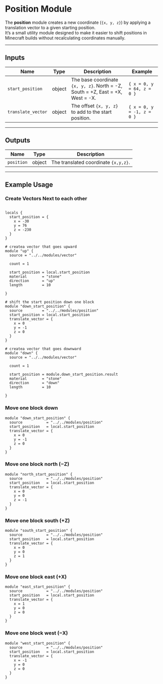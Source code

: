 # Position Module

The **position** module creates a new coordinate (`{x, y, z}`) by applying a translation vector to a given starting position.  
It’s a small utility module designed to make it easier to shift positions in Minecraft builds without recalculating coordinates manually.

---

## Inputs

| Name               | Type   | Description                                                                 | Example                           |
|--------------------|--------|-----------------------------------------------------------------------------|-----------------------------------|
| `start_position`   | object | The base coordinate `{x, y, z}`. North = -Z, South = +Z, East = +X, West = -X. | `{ x = 0, y = 64, z = 0 }`        |
| `translate_vector` | object | The offset `{x, y, z}` to add to the start position.                        | `{ x = 0, y = -1, z = 0 }`        |

---

## Outputs

| Name        | Type   | Description                       |
|-------------|--------|-----------------------------------|
| `position`  | object | The translated coordinate `{x,y,z}`.|

---

## Example Usage

### Create Vectors Next to each other

```hcl

locals {
  start_position = {
    x = -30
    y = 76
    z = -230
  }
}

# createa vector that goes upward
module "up" {
  source = "../../modules/vector"

  count = 1

  start_position = local.start_position
  material       = "stone"
  direction      = "up"
  length         = 10

}

# shift the start position down one block
module "down_start_position" {
  source         = "../../modules/position"
  start_position = local.start_position
  translate_vector = {
    x = 0
    y = -1
    z = 0
  }
}

# createa vector that goes downward
module "down" {
  source = "../../modules/vector"

  count = 1

  start_position = module.down_start_position.result
  material       = "stone"
  direction      = "down"
  length         = 10

}
```

### Move one block down
```hcl
module "down_start_position" {
  source           = "../../modules/position"
  start_position   = local.start_position
  translate_vector = {
    x = 0
    y = -1
    z = 0
  }
}
```

### Move one block north (−Z)
```hcl
module "north_start_position" {
  source           = "../../modules/position"
  start_position   = local.start_position
  translate_vector = {
    x = 0
    y = 0
    z = -1
  }
}
```

### Move one block south (+Z)
```hcl
module "south_start_position" {
  source           = "../../modules/position"
  start_position   = local.start_position
  translate_vector = {
    x = 0
    y = 0
    z = 1
  }
}
```

### Move one block east (+X)
```hcl
module "east_start_position" {
  source           = "../../modules/position"
  start_position   = local.start_position
  translate_vector = {
    x = 1
    y = 0
    z = 0
  }
}
```

### Move one block west (−X)
```hcl
module "west_start_position" {
  source           = "../../modules/position"
  start_position   = local.start_position
  translate_vector = {
    x = -1
    y = 0
    z = 0
  }
}
```